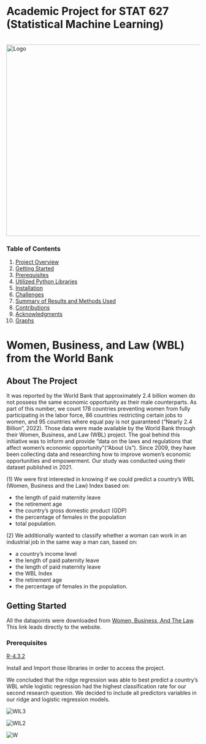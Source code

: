 # Academic Project for STAT 627 (Statistical Machine Learning)

<!-- PROJECT LOGO -->
<br />
  <a href="https://github.com/Karene123/Women_in_the_labor_force">
    <img src="https://github.com/Karene123/Women_in_the_labor_force/assets/70621033/3cbbaccc-345f-452e-acf3-24b4e0c07304" alt="Logo" width="1500" height="500">
  </a>
  
<!-- TABLE OF CONTENTS -->
### Table of Contents

1. [Project Overview](#Project-Overview)
2. [Getting Started](#Getting-Started)
3. [Prerequisites](#Prerequisites)
4. [Utilized Python Libraries](#Utilized-Python-Libraries)
5. [Installation](#Installation)
6. [Challenges](#Challenges)
7. [Summary of Results and Methods Used](#Summary-of-Results-and-Methods-Used)
8. [Contributions](#Contributions)
9. [Acknowledgments](#Acknowledgments)
10. [Graphs](#Graphs)

# Women, Business, and Law (WBL) from the World Bank 

<!-- Project Overview -->
## About The Project

It was reported by the World Bank that approximately 2.4 billion women do not possess the same
economic opportunity as their male counterparts. As part of this number, we count 178 countries
preventing women from fully participating in the labor force, 86 countries restricting certain jobs
to women, and 95 countries where equal pay is not guaranteed (“Nearly 2.4 Billion”, 2022).
Those data were made available by the World Bank through their Women, Business, and Law (WBL)
project. The goal behind this initiative was to inform and provide “data on the laws and regulations
that affect women’s economic opportunity”(“About Us”). Since 2009, they have been collecting
data and researching how to improve women’s economic opportunities and empowerment. Our
study was conducted using their dataset published in 2021.

(1) We were first interested in knowing if we could predict a country’s WBL (Women, Business and
the Law) Index based on:
- the length of paid maternity leave
-  the retirement age
-  the country’s gross domestic product (GDP)
-  the percentage of females in the population
-   total population.

(2) We additionally wanted to classify whether a woman can work in an industrial job in the same way
a man can, based on:
- a country’s income level
- the length of paid paternity leave
- the length of paid maternity leave
- the WBL Index
- the retirement age
- the percentage of females in the population.

<!-- GETTING STARTED -->
## Getting Started

All the datapoints were downloaded from [Women, Business, And The Law](https://datacatalog.worldbank.org/search/dataset/0038489). 
This link leads directly to the website.

### Prerequisites

[R-4.3.2](https://cran.r-project.org/bin/windows/base/)

Install and Import those libraries in order to access the project.

We concluded that the ridge regression was able to best predict a country’s WBL while
logistic regression had the highest classification rate for our second research question. We decided
to include all predictors variables in our ridge and logistic regression models.

![WIL3](https://github.com/Karene123/Women_in_the_labor_force/assets/70621033/10b785fc-aae2-4c54-9f2f-31535ace80ec)

![WIL2](https://github.com/Karene123/Women_in_the_labor_force/assets/70621033/7e307f5b-b4c4-4cef-bec1-8e9ccb17c11e)

![W](https://github.com/Karene123/Women_in_the_labor_force/assets/70621033/3d6cc85d-60d2-4e4f-9be4-c1b8f76b6d23)



